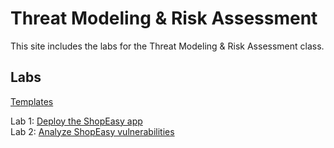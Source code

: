 # Threat Modeling & Risk Assessment

This site includes the labs for the Threat Modeling & Risk Assessment class.


## Labs   

[Templates](templates/)   

Lab 1: [Deploy the ShopEasy app](labs/shopeasy/README.md)   
Lab 2: [Analyze ShopEasy vulnerabilities](labs/solution/app-fixes.md)



